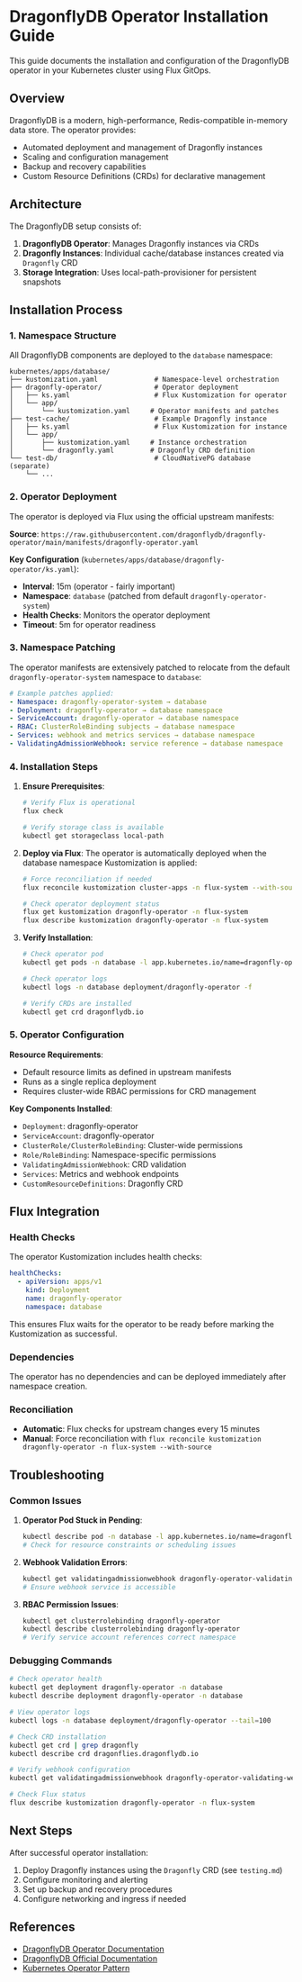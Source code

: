 # DragonflyDB Operator Installation Guide

This guide documents the installation and configuration of the DragonflyDB operator in your Kubernetes cluster using Flux GitOps.

## Overview

DragonflyDB is a modern, high-performance, Redis-compatible in-memory data store. The operator provides:
- Automated deployment and management of Dragonfly instances
- Scaling and configuration management
- Backup and recovery capabilities
- Custom Resource Definitions (CRDs) for declarative management

## Architecture

The DragonflyDB setup consists of:
1. **DragonflyDB Operator**: Manages Dragonfly instances via CRDs
2. **Dragonfly Instances**: Individual cache/database instances created via `Dragonfly` CRD
3. **Storage Integration**: Uses local-path-provisioner for persistent snapshots

## Installation Process

### 1. Namespace Structure

All DragonflyDB components are deployed to the `database` namespace:

```
kubernetes/apps/database/
├── kustomization.yaml              # Namespace-level orchestration
├── dragonfly-operator/             # Operator deployment
│   ├── ks.yaml                     # Flux Kustomization for operator
│   └── app/
│       └── kustomization.yaml     # Operator manifests and patches
├── test-cache/                     # Example Dragonfly instance
│   ├── ks.yaml                     # Flux Kustomization for instance
│   └── app/
│       ├── kustomization.yaml     # Instance orchestration
│       └── dragonfly.yaml         # Dragonfly CRD definition
└── test-db/                        # CloudNativePG database (separate)
    └── ...
```

### 2. Operator Deployment

The operator is deployed via Flux using the official upstream manifests:

**Source**: `https://raw.githubusercontent.com/dragonflydb/dragonfly-operator/main/manifests/dragonfly-operator.yaml`

**Key Configuration** (`kubernetes/apps/database/dragonfly-operator/ks.yaml`):
- **Interval**: 15m (operator - fairly important)
- **Namespace**: `database` (patched from default `dragonfly-operator-system`)
- **Health Checks**: Monitors the operator deployment
- **Timeout**: 5m for operator readiness

### 3. Namespace Patching

The operator manifests are extensively patched to relocate from the default `dragonfly-operator-system` namespace to `database`:

```yaml
# Example patches applied:
- Namespace: dragonfly-operator-system → database
- Deployment: dragonfly-operator → database namespace
- ServiceAccount: dragonfly-operator → database namespace
- RBAC: ClusterRoleBinding subjects → database namespace
- Services: webhook and metrics services → database namespace
- ValidatingAdmissionWebhook: service reference → database namespace
```

### 4. Installation Steps

1. **Ensure Prerequisites**:
   ```bash
   # Verify Flux is operational
   flux check

   # Verify storage class is available
   kubectl get storageclass local-path
   ```

2. **Deploy via Flux**:
   The operator is automatically deployed when the database namespace Kustomization is applied:
   ```bash
   # Force reconciliation if needed
   flux reconcile kustomization cluster-apps -n flux-system --with-source

   # Check operator deployment status
   flux get kustomization dragonfly-operator -n flux-system
   flux describe kustomization dragonfly-operator -n flux-system
   ```

3. **Verify Installation**:
   ```bash
   # Check operator pod
   kubectl get pods -n database -l app.kubernetes.io/name=dragonfly-operator

   # Check operator logs
   kubectl logs -n database deployment/dragonfly-operator -f

   # Verify CRDs are installed
   kubectl get crd dragonflydb.io
   ```

### 5. Operator Configuration

**Resource Requirements**:
- Default resource limits as defined in upstream manifests
- Runs as a single replica deployment
- Requires cluster-wide RBAC permissions for CRD management

**Key Components Installed**:
- `Deployment`: dragonfly-operator
- `ServiceAccount`: dragonfly-operator
- `ClusterRole/ClusterRoleBinding`: Cluster-wide permissions
- `Role/RoleBinding`: Namespace-specific permissions
- `ValidatingAdmissionWebhook`: CRD validation
- `Services`: Metrics and webhook endpoints
- `CustomResourceDefinitions`: Dragonfly CRD

## Flux Integration

### Health Checks

The operator Kustomization includes health checks:
```yaml
healthChecks:
  - apiVersion: apps/v1
    kind: Deployment
    name: dragonfly-operator
    namespace: database
```

This ensures Flux waits for the operator to be ready before marking the Kustomization as successful.

### Dependencies

The operator has no dependencies and can be deployed immediately after namespace creation.

### Reconciliation

- **Automatic**: Flux checks for upstream changes every 15 minutes
- **Manual**: Force reconciliation with `flux reconcile kustomization dragonfly-operator -n flux-system --with-source`

## Troubleshooting

### Common Issues

1. **Operator Pod Stuck in Pending**:
   ```bash
   kubectl describe pod -n database -l app.kubernetes.io/name=dragonfly-operator
   # Check for resource constraints or scheduling issues
   ```

2. **Webhook Validation Errors**:
   ```bash
   kubectl get validatingadmissionwebhook dragonfly-operator-validating-webhook-configuration
   # Ensure webhook service is accessible
   ```

3. **RBAC Permission Issues**:
   ```bash
   kubectl get clusterrolebinding dragonfly-operator
   kubectl describe clusterrolebinding dragonfly-operator
   # Verify service account references correct namespace
   ```

### Debugging Commands

```bash
# Check operator health
kubectl get deployment dragonfly-operator -n database
kubectl describe deployment dragonfly-operator -n database

# View operator logs
kubectl logs -n database deployment/dragonfly-operator --tail=100

# Check CRD installation
kubectl get crd | grep dragonfly
kubectl describe crd dragonflies.dragonflydb.io

# Verify webhook configuration
kubectl get validatingadmissionwebhook dragonfly-operator-validating-webhook-configuration -o yaml

# Check Flux status
flux describe kustomization dragonfly-operator -n flux-system
```

## Next Steps

After successful operator installation:
1. Deploy Dragonfly instances using the `Dragonfly` CRD (see `testing.md`)
2. Configure monitoring and alerting
3. Set up backup and recovery procedures
4. Configure networking and ingress if needed

## References

- [DragonflyDB Operator Documentation](https://github.com/dragonflydb/dragonfly-operator)
- [DragonflyDB Official Documentation](https://www.dragonflydb.io/docs)
- [Kubernetes Operator Pattern](https://kubernetes.io/docs/concepts/extend-kubernetes/operator/)
